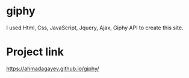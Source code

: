 # giphy
I used Html, Css, JavaScript, Jquery, Ajax, Giphy API  to create this site.

# Project link
https://ahmadagayev.github.io/giphy/

